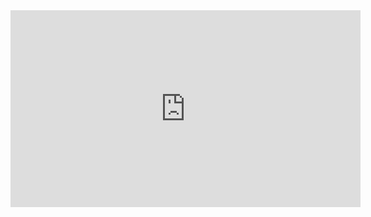 ﻿<iframe width="560" height="315" src="https://www.youtube.com/embed/aD6jJIAkMOg?list=PL1DEQjXG2xnJNtUHwUvmwYKay85F3WYMg" frameborder="0" allowfullscreen></iframe>

